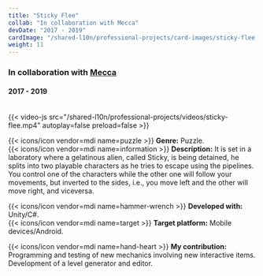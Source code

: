 ```yaml
---
title: "Sticky Flee"
collab: "In collaboration with Mecca"
devDate: "2017 - 2019"
cardImage: "/shared-l10n/professional-projects/card-images/sticky-flee.jpg"
weight: 11
---
```


### In collaboration with [Mecca](https://meccanimation.com/)
#### 2017 - 2019
\
{{< video-js src="/shared-l10n/professional-projects/videos/sticky-flee.mp4" autoplay=false preload=false >}}

{{< icons/icon vendor=mdi name=puzzle >}} **Genre:** Puzzle.\
{{< icons/icon vendor=mdi name=information >}} **Description:**
It is set in a laboratory where a gelatinous alien, called Sticky, is being detained, he splits into two playable characters as he tries to escape using the pipelines.
You control one of the characters while the other one will follow your movements, but inverted to the sides, i.e., you move left and the other will move right, and viceversa.

{{< icons/icon vendor=mdi name=hammer-wrench >}} **Developed with:** Unity/C#.\
{{< icons/icon vendor=mdi name=target >}} **Target platform:** Mobile devices/Android.

{{< icons/icon vendor=mdi name=hand-heart >}} **My contribution:**
Programming and testing of new mechanics involving new interactive items.
Development of a level generator and editor.

